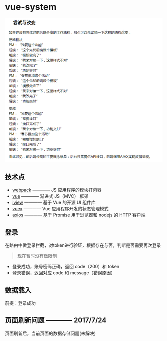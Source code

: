 # vue-system

![为什么要推这套框架](./src/assets/img/why.png)


## 技术点
* [webpack](https://doc.webpack-china.org/)  ———— JS 应用程序的模块打包器
* [vue](https://cn.vuejs.org/) ———— 渐进式 JS（MVC） 框架
* [iview](https://www.iviewui.com/) ———— 基于 Vue 的开源 UI 组件库
* [vuex](https://vuex.vuejs.org/zh-cn/intro.html) ———— Vue 应用程序开发的状态管理模式
* [axios](https://www.kancloud.cn/yunye/axios/234845) ———— 基于 Promise 用于浏览器和 nodejs 的 HTTP 客户端

## 登录
在路由中做登录拦截，对token进行验证，根据存在与否，判断是否需要再次登录
> 现在暂时没有做限制

* 登录成功，账号密码正确，返回 code（200）和 token
* 登录错误，返回对应 code 和 message（错误原因）

## 数据载入
前提：登录成功

## 页面刷新问题 ———— 2017/7/24
页面刷新后，当前页面的数据存储问题(未解决)
